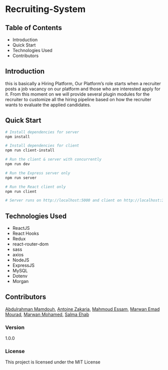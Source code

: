 # Recruiting-System



## Table of Contents
- Introduction
- Quick Start
- Technologies Used
- Contributors

## Introduction
this is basically a Hiring Platform, Our Platform’s role starts when a recruiter posts a job vacancy on our platform and those who are interested apply for it. From this moment on we will provide several plugin modules for the recruiter to customize all the hiring pipeline based on how the recruiter wants to evaluate the applied candidates. 

## Quick Start

```bash
# Install dependencies for server
npm install

# Install dependencies for client
npm run client-install

# Run the client & server with concurrently
npm run dev

# Run the Express server only
npm run server

# Run the React client only
npm run client

# Server runs on http://localhost:5000 and client on http://localhost:3000
```

## Technologies Used

- ReactJS
- React Hooks
- Redux
- react-router-dom
- sass
- axios
- NodeJS
- ExpressJS
- MySQL
- Dotenv
- Morgan


## Contributors

[Abdulrahman Mamdouh](https://github.com/abdumamdouh), 
[Antoine Zakaria](https://github.com/AntoineZakaria), 
[Mahmoud Essam](https://github.com/mahmoudnaoum), 
[Marwan Emad Mourad](https://github.com/MarwanEmadMourad),
[Marwan Mohamed](https://github.com/Marwan-Alghandour), 
[Salma Ehab](https://github.com/salmaehab)

### Version

1.0.0

### License

This project is licensed under the MIT License  
